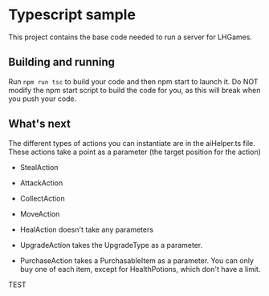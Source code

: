 # Typescript sample

This project contains the base code needed to run a server for LHGames.

## Building and running

Run `npm run tsc` to build your code and then npm start to launch it. Do NOT modify the npm start script to build the code for you, as this will break when you push your code.

## What's next

The different types of actions you can instantiate are in the aiHelper.ts file.
These actions take a point as a parameter (the target position for the action)
   - StealAction
   - AttackAction
   - CollectAction
   - MoveAction

- HealAction doesn't take any parameters
- UpgradeAction takes the UpgradeType as a parameter.
- PurchaseAction takes a PurchasableItem as a parameter. You can only buy one of each item, except for HealthPotions, which don't have a limit.


TEST